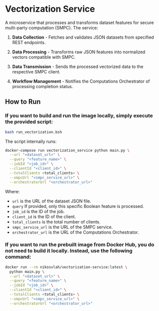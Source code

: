 # Vectorization Service

A microservice that processes and transforms dataset features for secure multi-party computation (SMPC). The service:

1. **Data Collection** - Fetches and validates JSON datasets from specified REST endpoints.

2. **Data Processing** - Transforms raw JSON features into normalized vectors compatible with SMPC.

3. **Data Transmission** -  Sends the processed vectorized data to the respective SMPC client.

4. **Workflow Management** - Notifies the Computations Orchestrator of processing completion status.


## How to Run

### If you want to build and run the image locally, simply execute the provided script:

```bash
bash run_vectorization.bsh
```

The script internally runs:
```bash
docker-compose run vectorization_service python main.py \
  --url "<dataset_url>" \
  --query "<feature_name>" \
  --jobId "<job_id>" \
  --clientId "<client_id>" \
  --totalClients <total_clients> \
  --smpcUrl "<smpc_service_url>" \
  --orchestratorUrl "<orchestrator_url>"
```

Where:
- `url` is the URL of the dataset JSON file.
- `query` If provided, only this specific Boolean feature is processed.
- `job_id` is the ID of the job.
- `client_id` is the ID of the client.
- `total_clients` is the total number of clients.
- `smpc_service_url` is the URL of the SMPC service.
- `orchestrator_url` is the URL of the Computations Orchestrator.


### If you want to run the prebuilt image from Docker Hub, you do not need to build it locally. Instead, use the following command:

```bash
docker run --rm nikosvlah/vectorization-service:latest \
  python main.py \
  --url "<dataset_url>" \
  --query "<feature_name>" \
  --jobId "<job_id>" \
  --clientId "<client_id>" \
  --totalClients <total_clients> \
  --smpcUrl "<smpc_service_url>" \
  --orchestratorUrl "<orchestrator_url>"
```
